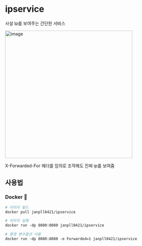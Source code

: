 # ipservice

사설 Ip를 보여주는 간단한 서비스

<img width="414" alt="image" src="https://user-images.githubusercontent.com/84070816/224537040-c5c2cc21-afce-4a52-99c9-2bb69a88f021.png">

X-Forwarded-For 헤더를 임의로 조작해도 진짜 ip를 보여줌

## 사용법

### Docker 🐳
```dockerfile
# 이미지 빌드
docker pull janpll0421/ipservice

# 이미지 실행
docker run -dp 8080:8080 janpll0421/ipservice

# 환경 변수옵션 사용
docker run -dp 8080:8080 -e Forwarded=1 janpll0421/ipservice
```
